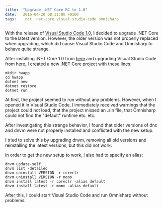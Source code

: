 ```yaml
---
title:  "Upgrade .NET Core RC to 1.0"
date:   2016-04-20 08:31:00 +0100
tags: 	.net .net-core visual-studio-code omnisharp
---
```



With the release of [Visual Studio Code 1.0](https://code.visualstudio.com/blogs),
I decided to upgrade .NET Core to the latest version. However, the older version
was not properly replaced when upgrading, which did cause Visual Studio Code and
Omnisharp to behave quite strange.

After installing .NET Core 1.0 from [here](https://www.microsoft.com/net/core) and
upgrading Visual Studio Code from [here](https://code.visualstudio.com/Download),
I created a new .NET Core project with these lines:

```
mkdir hwapp
cd hwapp
dotnet new
dotnet restore
dotnet run
```

At first, the project seemed to run without any problems. However, when I opened
it in Visual Studio Code, I immediately received warnings that the project could
not load, that the project missed an .sln file, that Omnisharp could not find the
"default" runtime etc. etc.

After investigating this strange behavior, I found that older versions of dnx and
dnvm were not properly installed and conflicted with the new setup.

I tried to solve this by upgrading dnvm, removing all old versions and reinstalling
the latest versions, but this did not work.

In order to get the new setup to work, I also had to specify an alias:

```
dnvm update-self
dnvm list -detailed
dnvm uninstall VERSION -r coreclr
dnvm uninstall VERSION -r mono
dnvm install latest -r coreclr -alias default
dnvm install latest -r mono -alias default
```

After this, I could start Visual Studio Code and run Omnisharp without problems.
